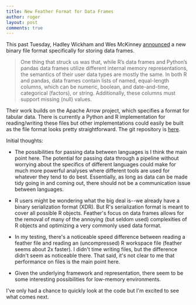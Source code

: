 ```yaml
---
title: New Feather Format for Data Frames
author: roger
layout: post
comments: true
---
```


This past Tuesday, Hadley Wickham and Wes McKinney
[announced](http://blog.cloudera.com/blog/2016/03/feather-a-fast-on-disk-format-for-data-frames-for-r-and-python-powered-by-apache-arrow/)
a new binary file format specifically for storing data frames.

> One thing that struck us was that, while R’s data frames and Python’s pandas data frames utilize different internal memory representations, the semantics of their user data types are mostly the same. In both R and pandas, data frames contain lists of named, equal-length columns, which can be numeric, boolean, and date-and-time, categorical (factors), or string. Additionally, these columns must support missing (null) values.

Their work builds on the Apache Arrow project, which specifies a
format for tabular data. There is currently a Python and R
implementation for reading/writing these files but other
implementations could easily be built as the file format looks pretty
straightforward. The git repository is
[here](https://github.com/wesm/feather/).

Initial thoughts:

* The possibilities for passing data between languages is I think the
  main point here. The potential for passing data through a pipeline
  without worrying about the specifics of different languages could
  make for much more powerful analyses where different tools are used
  for whatever they tend to do best. Essentially, as long as data can
  be made tidy going in and coming out, there should not be a
  communication issue between languages.

* R users might be wondering what the big deal is--we already have a
  binary serialization format (XDR). But R's serialization format is
  meant to cover all possible R objects. Feather's focus on data
  frames allows for the removal of many of the annoying (but seldom
  used) complexities of R objects and optimizing a very commonly used
  data format.

* In my testing, there's a noticeable speed difference between reading
  a feather file and reading an (uncompressed) R workspace file
  (feather seems about 2x faster). I didn't time writing files, but
  the difference didn't seem as noticeable there. That said, it's not
  clear to me that performance on files is the main point here.

* Given the underlying framework and representation, there seem to be
  some interesting possibilities for low-memory environments.

I've only had a chance to quickly look at the code but I'm excited to
see what comes next.
